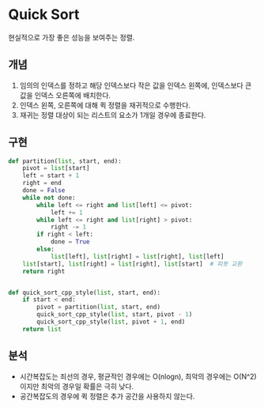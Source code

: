 # Quick Sort

현실적으로 가장 좋은 성능을 보여주는 정렬.

## 개념

1. 임의의 인덱스를 정하고 해당 인덱스보다 작은 값을 인덱스 왼쪽에, 인덱스보다 큰 값을 인덱스 오른쪽에 배치한다.
2. 인덱스 왼쪽, 오른쪽에 대해 퀵 정렬을 재귀적으로 수행한다.
3. 재귀는 정렬 대상이 되는 리스트의 요소가 1개일 경우에 종료한다.

## 구현

```python
def partition(list, start, end):
    pivot = list[start]
    left = start + 1
    right = end
    done = False
    while not done:
        while left <= right and list[left] <= pivot:
            left += 1
        while left <= right and list[right] > pivot:
            right -= 1
        if right < left:
            done = True
        else:
            list[left], list[right] = list[right], list[left]
    list[start], list[right] = list[right], list[start]  # 피봇 교환
    return right


def quick_sort_cpp_style(list, start, end):
    if start < end:
        pivot = partition(list, start, end)
        quick_sort_cpp_style(list, start, pivot - 1)
        quick_sort_cpp_style(list, pivot + 1, end)
    return list
```

## 분석

* 시간복잡도는 죄선의 경우, 평균적인 경우에는 O(nlogn), 최악의 경우에는 O(N^2)이지만 최악의 경우일 확률은 극히 낮다.
* 공간복잡도의 경우에 퀵 정렬은 추가 공간을 사용하지 않는다.
